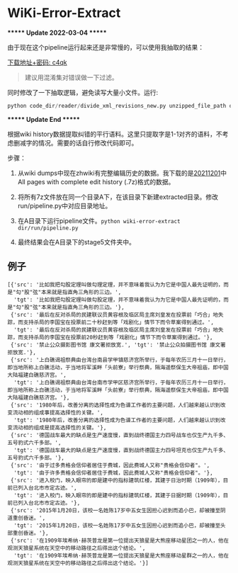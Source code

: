 # WiKi-Error-Extract

**\*\*\*\*\* Update 2022-03-04 \*\*\*\*\***

由于现在这个pipeline运行起来还是非常慢的，可以使用我抽取的结果：

[下载地址+密码: c4qk](https://pan.baidu.com/s/1PovlwB9H1Zu-Jv_WN9xZnQ) 

> 建议用混淆集对错误做一下过滤。

同时修改了一下抽取逻辑，避免读写大量小文件。运行:

```python
python code_dir/reader/divide_xml_revisions_new.py unzipped_file_path output_file_path 0.1
```

**\*\*\*\*\* Update End \*\*\*\*\***

根据wiki history数据提取纠错的平行语料。这里只提取字是1-1对齐的语料，不考虑删减字的情况。需要的话自行修改代码即可。

步骤：

1. 从wiki dumps中现在zhwiki有完整编辑历史的数据。我下载的是[20211201](https://dumps.wikimedia.org/zhwiki/20211201/)中 All pages with complete edit history (.7z)格式的数据。

2. 将所有7z文件放在同一个目录A下，在该目录下新建extracted目录。修改run/pipeline.py中对应目录地址。

3. 在A目录下运行pipeline文件。`python wiki-error-extract dir/run/pipeline.py`

4. 最终结果会在A目录下的stage5文件夹中。


## 例子

```
[{'src': '比如我把勾股定理叫做勾理定理，并不意味着我认为为它是中国人最先证明的，而是"勾"股"弦"本来就是指直角三角形的三边。',
  'tgt': '比如我把勾股定理叫做勾股定理，并不意味着我认为为它是中国人最先证明的，而是"勾"股"弦"本来就是指直角三角形的三边。'},
 {'src': '最后在反对杀局的民建联议员黄容根及临区局主席刘皇发在投票前「巧合」地失踪，而支持杀局的李国宝在投票前二十秒赶到等「戏剧化」情节下而令草案得到通过。',
  'tgt': '最后在反对杀局的民建联议员黄容根及临区局主席刘皇发在投票前「巧合」地失踪，而支持杀局的李国宝在投票前20秒赶到等「戏剧化」情节下而令草案得到通过。'},
 {'src': '禁止公众摄影图书馆 康文署拒放宽.', 'tgt': '禁止公众拍摄图书馆 康文署拒放宽.'},
 {'src': '上白礁谒祖祭典由台湾台南县学甲镇慈济宫所举行，于每年农历三月十一日举行，即当地所称上白礁活动，于当地将军溪畔「头前寮」举行祭典，隔海遥祭保生大帝祖庙，即中国大陆福建白礁慈济宫。',
  'tgt': '上白礁谒祖祭典由台湾台南市学甲区慈济宫所举行，于每年农历三月十一日举行，即当地所称上白礁活动，于当地将军溪畔「头前寮」举行祭典，隔海遥祭保生大帝祖庙，即中国大陆福建白礁慈济宫。'},
 {'src': '1980年后，改善分离的选择性成为色谱工作者的主要问题，人们越来越认识到改变流动相的组成事提高选择性的关键。',
  'tgt': '1980年后，改善分离的选择性成为色谱工作者的主要问题，人们越来越认识到改变流动相的组成是提高选择性的关键。'},
 {'src': '德国战车最大的缺点是生产速度慢，直到战终德国主力四号战车也仅生产九千多、五号豹式六千多部。',
  'tgt': '德国战车最大的缺点是生产速度慢，直到战终德国主力四号坦克也仅生产九千多、五号豹式六千多部。'},
 {'src': '由于过多贵格会信仰者居住于费城，因此费城人又称"贵格会信仰者"。',
  'tgt': '由于许多贵格会信仰者居住于费城，因此费城人又称"贵格会信仰者"。'},
 {'src': '进入校门，映入眼帘的即是建中的指标建筑红楼，其建于日治时期（1909年），目前已列入台北市市定古迹。',
  'tgt': '进入校门，映入眼帘的即是建中的指标建筑红楼，其建于日据时期（1909年），目前已列入台北市市定古迹。'},
 {'src': '2015年1月20日，该校一名姓陈17岁中五女生因担心迟到而追小巴，却被撞至阴道重创昏迷。',
  'tgt': '2015年1月20日，该校一名姓陈17岁中五女生因担心迟到而追小巴，却被撞至头部重创昏迷。'},
 {'src': '在1909年埃希纳·赫茨普龙是第一位提出天狼星是大熊座移动星团之一的人，他在观测天狼星系统在天空中的移动路径之后得出这个结论。',
  'tgt': '在1909年埃希纳·赫茨普龙是第一位提出天狼星是大熊座移动星群之一的人，他在观测天狼星系统在天空中的移动路径之后得出这个结论。'}]
```